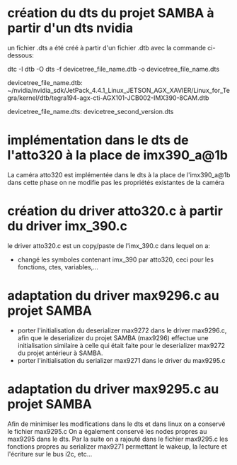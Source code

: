création du dts du projet SAMBA à partir d'un dts nvidia
========================================================

un fichier .dts a été créé à partir d'un fichier .dtb avec la commande ci-dessous:

dtc -I dtb -O dts -f devicetree_file_name.dtb -o devicetree_file_name.dts

devicetree_file_name.dtb: 
~/nvidia/nvidia_sdk/JetPack_4.4.1_Linux_JETSON_AGX_XAVIER/Linux_for_Tegra/kernel/dtb/tegra194-agx-cti-AGX101-JCB002-IMX390-8CAM.dtb

devicetree_file_name.dts:
devicetree_second_version.dts


implémentation dans le dts de l'atto320 à la place de imx390_a@1b
============================================================

La caméra atto320 est implémentée dans le dts à la place de l'imx390_a@1b
dans cette phase on ne modifie pas les propriétés existantes de la caméra




création du driver atto320.c à partir du driver imx_390.c
=========================================================

le driver atto320.c est un copy/paste de l'imx_390.c dans lequel on a:

- changé les symboles contenant imx_390 par atto320, ceci pour les fonctions, ctes, variables,...

adaptation du driver max9296.c au projet SAMBA
==============================================

- porter l'initialisation du deserializer max9272 dans le driver max9296.c, afin que le deserializer du projet SAMBA (max9296) effectue une
  initialisation similaire à celle qui était faite pour le deserializer max9272 du projet antérieur à SAMBA.
- porter l'initialisation du serializer max9271 dans le driver du max9295.c



adaptation du driver max9295.c au projet SAMBA
==============================================
Afin de minimiser les modifications dans le dts et dans linux on a conservé le fichier
max9295.c
On a également conservé les nodes propres au max9295 dans le dts. 
Par la suite on a rajouté dans le fichier max9295.c les fonctions propres au serializer max9271
permettant le wakeup, la lecture et l'écriture sur le bus i2c, etc...







